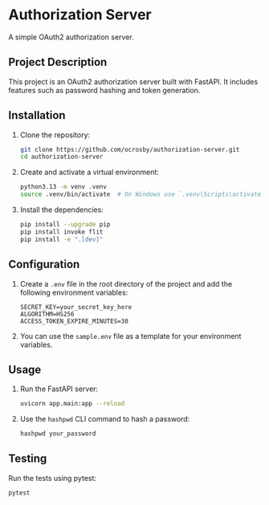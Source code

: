 # Authorization Server

A simple OAuth2 authorization server.

## Project Description

This project is an OAuth2 authorization server built with FastAPI. It includes features such as password hashing and token generation.

## Installation

1. Clone the repository:
    ```sh
    git clone https://github.com/ocrosby/authorization-server.git
    cd authorization-server
    ```

2. Create and activate a virtual environment:
    ```sh
    python3.13 -m venv .venv
    source .venv/bin/activate  # On Windows use `.venv\Scripts\activate`
    ```

3. Install the dependencies:
    ```sh
    pip install --upgrade pip
    pip install invoke flit
    pip install -e ".[dev]"
    ```

## Configuration

1. Create a `.env` file in the root directory of the project and add the following environment variables:
    ```dotenv
    SECRET_KEY=your_secret_key_here
    ALGORITHM=HS256
    ACCESS_TOKEN_EXPIRE_MINUTES=30
    ```

2. You can use the `sample.env` file as a template for your environment variables.

## Usage

1. Run the FastAPI server:
    ```sh
    uvicorn app.main:app --reload
    ```

2. Use the `hashpwd` CLI command to hash a password:
    ```sh
    hashpwd your_password
    ```

## Testing

Run the tests using pytest:
```sh
pytest